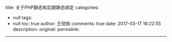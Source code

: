 title: 关于PHP静态和后期静态绑定
categories:
  - null
tags:
  - null
toc: true
author: 王晓勃
comments: true
date: 2017-03-17 16:22:55
description:
original:
permalink:
---

<!-- more -->
